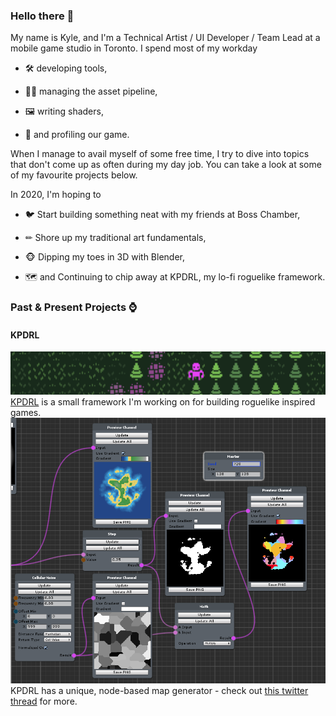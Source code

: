 ### Hello there 👋

My name is Kyle, and I'm a Technical Artist / UI Developer / Team Lead at a mobile game studio in Toronto.   I spend most of my workday 

- 🛠 developing tools, 

- 👨‍🔧 managing the asset pipeline, 

- 🖼 writing shaders, 

- 📏 and profiling our game.  



When I manage to avail myself of some free time, I try to dive into topics that don't come up as often during my day job.  You can take a look at some of my favourite projects below.  

In 2020, I'm hoping to

- 🐦 Start building something neat with my friends at Boss Chamber,

- ✏ Shore up my traditional art fundamentals,

- 🐵 Dipping my toes in 3D with Blender,

- 🗺 and Continuing to chip away at KPDRL, my lo-fi roguelike framework.

### Past & Present Projects ⌚

#### KPDRL
![KPDRL header](Images/kpdrlheader.png)
[KPDRL](https://github.com/KPDwyer/KPDRL) is a small framework I'm working on for building roguelike inspired games.
![mapgen image](Images/mapgen.png)
KPDRL has a unique, node-based map generator - check out [this twitter thread](https://twitter.com/_KPDwyer/status/1204466766530957314) for more.